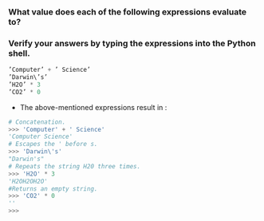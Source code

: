 ### What value does each of the following expressions evaluate to? 
### Verify your answers by typing the expressions into the Python shell.


```python
’Computer’ + ’ Science’
’Darwin\’s’
’H2O’ * 3
’CO2’ * 0
```

- The above-mentioned expressions result in :

```python
# Concatenation.
>>> 'Computer' + ' Science'
'Computer Science'
# Escapes the ' before s.
>>> 'Darwin\'s'
"Darwin's"
# Repeats the string H20 three times.
>>> 'H2O' * 3
'H2OH2OH2O'
#Returns an empty string.
>>> 'CO2' * 0
''
>>> 
```
